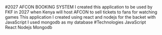 #2027 AFCON BOOKING SYSTEM
I created this application to be used by FKF in 2027 when Kenya will host AFCON to sell tickets to fans for watching games
This application I created using react and nodejs for the backet with JavaScript
I used mongodb as my database
#Technologies
JavaScript
React
Nodejs
Mongodb
